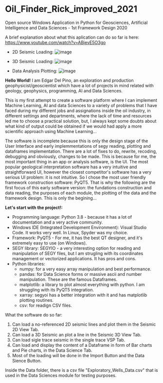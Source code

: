 # Oil_Finder_Rick_improved_2021
Open source Windows Application in Python for Geosciences, Artificial Intelligence and Data Sciences - 1st Framework Design 2020

A brief explanation about what this aplication can do so far is here: https://www.youtube.com/watch?v=ABjevE5O3go

- 2D Seismic Loading:
![image](https://user-images.githubusercontent.com/96155532/146419443-cc8ea65d-764e-4c7a-a1ef-aea0526e6e05.png)

- 3D Seismic Loading:
![image](https://user-images.githubusercontent.com/96155532/146419879-4f0ccef3-6e47-4d4c-a2e0-e08feafd6695.png)

- Data Analysis Plotting:
![image](https://user-images.githubusercontent.com/96155532/146420822-aa976fe1-eacf-4e21-adce-25febb097c85.png)



**Hello World!**
I am Edgar Del Pino, an exploration and production geophysicist/geoscientist which have a lot of projects in mind related with
geology, geophysics, programming, AI and Data Sciences.

This is my first attempt to create a software platform where I can implement Machine Learning, AI and data Sciences to a variety
of problems that I have faced during my different jobs and assignations inside the oil industry, in different settings and departments, 
where the lack of time and resources led me to choose a practical solution, but, I always kept some doubts about what kind of output 
could be obtained if we would had apply a more scientific approach using Machine Learning...

The software is incomplete because this is only the design stage of the User Interface and early implemmentations of segy reading, 
plotting and dataframes implementation. There are a lot of fixes to do, rewrite, recoding, debugging and obviously, changes
to be made. This is because for me, the most important thing in an app or analysis software, is the UI. The most popular
geological interpretation software has a very intuitive and straightforward UI, however the closest competitor's software 
has a very serious UI problem: it is not intuitive. So I chose the most user friendly framework construction software: PyQT5.
That is why the following are the first focus of this early software version: the fundations construction and data reading, 
the purposes of each module, the plotting of the data and the framework design. This is only the begining... 


**Let's start with the project!:**

- Programming language: Python 3.8 - because it has a lot of documentation and a very active community.
- Windows IDE (Integrated Development Environment): Visual Studio Code. It works very well. In Linux, Spyder was my choice.
- Framework: PyQT5 - For me, it has the best QT designer, and it's extremely easy to use (on Windows).
- SEGY library: SEGYIO - a very interesting option for reading and manipulation of SEGY files, but I am strugling with its 
                coordinates management or vectorized applications. It has pros and cons.
- Python libraries:
  - numpy: for a very easy array manipulation and best performance.
  - pandas: for Data Science forms or massive ascii and number manipulation. These are the famous Dataframes.
  - matplotlib: a library to plot almost everything with python. I am struggling with its PyQT5 integration.
  - xarray: segyoi has a better integration with it and has matplotlib plotting routines.
  - csv: for readign CSV  files.


What the software do so far:
1) Can load a no-referenced 2D seismic lines and plot them in the Seismic 2D View Tab.
2) Can load a 3D Seismic an plot a line in the Seismic 3D View Tab.
3) Can load sigle trace seismic in the single trace VSP Tab.
4) Can load and display the content of a Dataframe in form of Bar charts and Pie charts, in the Data Science Tab.
5) Most of the loading will be done in the Import Button and the Data Sience Button.


Inside the Data folder, there is a csv file "Exploratory_Wells_Data.csv" that is used in the Data Sciences module for
testing purposes.
